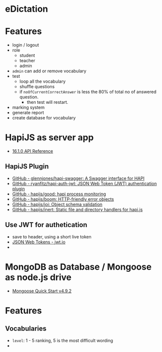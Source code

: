 # eDictation

# Features
- login / logout
- role
	+ student
	+ teacher
	+ admin
- `admin` can add or remove vocabulary
- test
	+ loop all the vocabulary
	+ shuffle questions
	+ if `noOfCurrentCorrectAnswer` is less the 80% of total no of answered question.
		* then test will restart.
- marking system
- generate report
- create database for vocabulary

# HapiJS as server app
- [16.1.0 API Reference](https://hapijs.com/api)

## HapiJS Plugin
- [GitHub - glennjones/hapi-swagger: A Swagger interface for HAPI](https://github.com/glennjones/hapi-swagger)
- [GitHub - ryanfitz/hapi-auth-jwt: JSON Web Token (JWT) authentication plugin](https://github.com/ryanfitz/hapi-auth-jwt)
- [GitHub - hapijs/good: hapi process monitoring](https://github.com/hapijs/good)
- [GitHub - hapijs/boom: HTTP-friendly error objects](https://github.com/hapijs/boom)
- [GitHub - hapijs/joi: Object schema validation](https://github.com/hapijs/joi)
- [GitHub - hapijs/inert: Static file and directory handlers for hapi.js](https://github.com/hapijs/inert)

## Use JWT for authetication
- save to header, using a short live token
- [JSON Web Tokens - jwt.io](https://jwt.io/)
-

# MongoDB as Database / Mongoose as node.js drive
- [Mongoose Quick Start v4.9.2](http://mongoosejs.com/docs/index.html)

# Features
## Vocabularies
- `level`: 1 - 5 ranking, 5 is the most difficult wording
-
